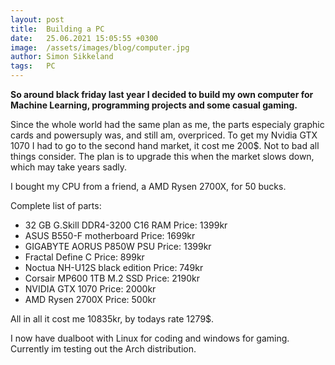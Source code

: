 ```yaml
---
layout: post
title:  Building a PC
date:   25.06.2021 15:05:55 +0300
image:  /assets/images/blog/computer.jpg
author: Simon Sikkeland
tags:   PC 
---
```


**So around black friday last year I decided to build my own computer for Machine Learning, programming projects and some casual gaming.**

Since the whole world had the same plan as me, the parts especialy graphic cards and powersuply was, and still am, overpriced. To get my Nvidia GTX 1070 I had to go to the second hand market, it cost me 200$. Not to bad all things consider. The plan is to upgrade this when the market slows down, which may take years sadly. 

I bought my CPU from a friend, a AMD Rysen 2700X, for 50 bucks.

Complete list of parts:
- 32 GB G.Skill DDR4-3200 C16 RAM         Price: 1399kr
- ASUS B550-F motherboard                 Price: 1699kr
- GIGABYTE AORUS P850W PSU                Price: 1399kr
- Fractal Define C                        Price: 899kr
- Noctua NH-U12S black edition            Price: 749kr
- Corsair MP600 1TB M.2 SSD               Price: 2190kr
- NVIDIA GTX 1070                         Price: 2000kr
- AMD Rysen 2700X                         Price: 500kr
    
All in all it cost me 10835kr, by todays rate 1279$. 

I now have dualboot with Linux for coding and windows for gaming.  
Currently im testing out the Arch distribution. 



